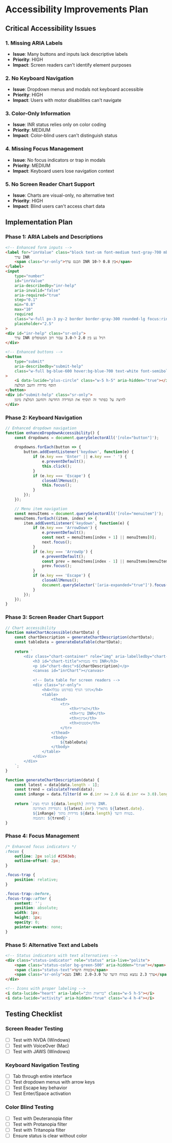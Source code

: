 # Accessibility Improvements Plan

## Critical Accessibility Issues

### 1. Missing ARIA Labels
- **Issue**: Many buttons and inputs lack descriptive labels
- **Priority**: HIGH
- **Impact**: Screen readers can't identify element purposes

### 2. No Keyboard Navigation
- **Issue**: Dropdown menus and modals not keyboard accessible
- **Priority**: HIGH
- **Impact**: Users with motor disabilities can't navigate

### 3. Color-Only Information
- **Issue**: INR status relies only on color coding
- **Priority**: MEDIUM
- **Impact**: Color-blind users can't distinguish status

### 4. Missing Focus Management
- **Issue**: No focus indicators or trap in modals
- **Priority**: MEDIUM
- **Impact**: Keyboard users lose navigation context

### 5. No Screen Reader Chart Support
- **Issue**: Charts are visual-only, no alternative text
- **Priority**: HIGH
- **Impact**: Blind users can't access chart data

## Implementation Plan

### Phase 1: ARIA Labels and Descriptions
```html
<!-- Enhanced form inputs -->
<label for="inrValue" class="block text-sm font-medium text-gray-700 mb-1">
    ערך INR
    <span class="sr-only">הכנס ערך INR בין 0.8 ל-10</span>
</label>
<input 
    type="number" 
    id="inrValue" 
    aria-describedby="inr-help"
    aria-invalid="false"
    aria-required="true"
    step="0.1" 
    min="0.8" 
    max="10" 
    required 
    class="w-full px-3 py-2 border border-gray-300 rounded-lg focus:ring-2 focus:ring-blue-500 focus:border-transparent" 
    placeholder="2.5"
>
<div id="inr-help" class="sr-only">
    ערך INR רגיל נע בין 2.0 ל-3.0 עבור רוב המטופלים
</div>

<!-- Enhanced buttons -->
<button 
    type="submit" 
    aria-describedby="submit-help"
    class="w-full bg-blue-600 hover:bg-blue-700 text-white font-semibold py-3 px-4 rounded-lg transition duration-200 flex items-center justify-center gap-2"
>
    <i data-lucide="plus-circle" class="w-5 h-5" aria-hidden="true"></i>
    הוסף מדידה וחשב המלצה
</button>
<div id="submit-help" class="sr-only">
    לחיצה על כפתור זה תוסיף את המדידה החדשה ותחשב המלצת מינון
</div>
```

### Phase 2: Keyboard Navigation
```javascript
// Enhanced dropdown navigation
function enhanceDropdownAccessibility() {
    const dropdowns = document.querySelectorAll('[role="button"]');
    
    dropdowns.forEach(button => {
        button.addEventListener('keydown', function(e) {
            if (e.key === 'Enter' || e.key === ' ') {
                e.preventDefault();
                this.click();
            }
            if (e.key === 'Escape') {
                closeAllMenus();
                this.focus();
            }
        });
    });

    // Menu item navigation
    const menuItems = document.querySelectorAll('[role="menuitem"]');
    menuItems.forEach((item, index) => {
        item.addEventListener('keydown', function(e) {
            if (e.key === 'ArrowDown') {
                e.preventDefault();
                const next = menuItems[index + 1] || menuItems[0];
                next.focus();
            }
            if (e.key === 'ArrowUp') {
                e.preventDefault();
                const prev = menuItems[index - 1] || menuItems[menuItems.length - 1];
                prev.focus();
            }
            if (e.key === 'Escape') {
                closeAllMenus();
                document.querySelector('[aria-expanded="true"]').focus();
            }
        });
    });
}
```

### Phase 3: Screen Reader Chart Support
```javascript
// Chart accessibility
function makeChartAccessible(chartData) {
    const chartDescription = generateChartDescription(chartData);
    const tableData = generateDataTable(chartData);
    
    return `
        <div class="chart-container" role="img" aria-labelledby="chart-title" aria-describedby="chart-desc">
            <h3 id="chart-title">גרף מגמות INR</h3>
            <p id="chart-desc">${chartDescription}</p>
            <canvas id="inrChart"></canvas>
            
            <!-- Data table for screen readers -->
            <div class="sr-only">
                <h4>נתוני הגרף בפורמט טבלה</h4>
                <table>
                    <thead>
                        <tr>
                            <th>תאריך</th>
                            <th>ערך INR</th>
                            <th>מינון</th>
                            <th>סטטוס</th>
                        </tr>
                    </thead>
                    <tbody>
                        ${tableData}
                    </tbody>
                </table>
            </div>
        </div>
    `;
}

function generateChartDescription(data) {
    const latest = data[data.length - 1];
    const trend = calculateTrend(data);
    const inRange = data.filter(d => d.inr >= 2.0 && d.inr <= 3.0).length;
    
    return `הגרף מציג ${data.length} מדידות INR. 
            המדידה האחרונה: ${latest.inr} מתאריך ${latest.date}. 
            ${inRange} מדידות מתוך ${data.length} בטווח היעד. 
            המגמה: ${trend}`;
}
```

### Phase 4: Focus Management
```css
/* Enhanced focus indicators */
:focus {
    outline: 2px solid #2563eb;
    outline-offset: 2px;
}

.focus-trap {
    position: relative;
}

.focus-trap::before,
.focus-trap::after {
    content: '';
    position: absolute;
    width: 1px;
    height: 1px;
    opacity: 0;
    pointer-events: none;
}
```

### Phase 5: Alternative Text and Labels
```html
<!-- Status indicators with text alternatives -->
<div class="status-indicator" role="status" aria-live="polite">
    <span class="status-color bg-green-500" aria-hidden="true"></span>
    <span class="status-text">בטווח היעד</span>
    <span class="sr-only">מצב INR: ערך 2.3 נמצא בטווח היעד של 2.0-3.0</span>
</div>

<!-- Icons with proper labeling -->
<i data-lucide="heart" aria-label="בריאות הלב" class="w-5 h-5"></i>
<i data-lucide="activity" aria-hidden="true" class="w-4 h-4"></i>
```

## Testing Checklist

### Screen Reader Testing
- [ ] Test with NVDA (Windows)
- [ ] Test with VoiceOver (Mac)
- [ ] Test with JAWS (Windows)

### Keyboard Navigation Testing
- [ ] Tab through entire interface
- [ ] Test dropdown menus with arrow keys
- [ ] Test Escape key behavior
- [ ] Test Enter/Space activation

### Color Blind Testing
- [ ] Test with Deuteranopia filter
- [ ] Test with Protanopia filter
- [ ] Test with Tritanopia filter
- [ ] Ensure status is clear without color 